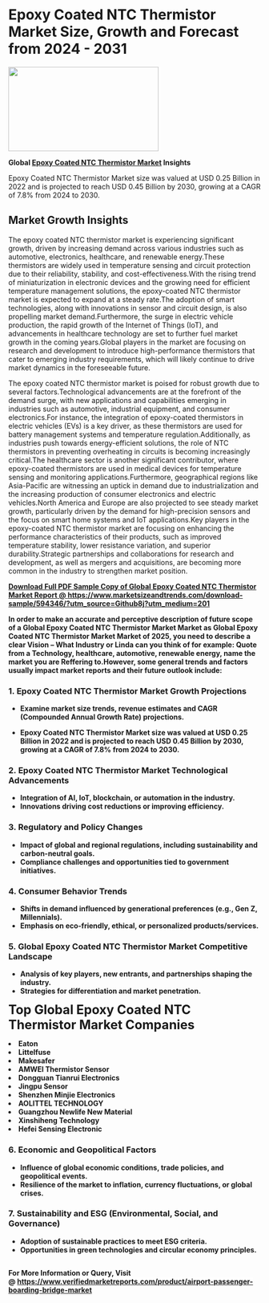 <H1>Epoxy Coated NTC Thermistor Market Size, Growth and Forecast from 2024 - 2031</H1><img class="aligncenter size-medium wp-image-584254" src="https://thirdeyenews.in/wp-content/uploads/2024/09/Global-Market-Research-300x168.jpeg" alt="" width="300" height="168" /><p><strong>Global&nbsp;<a href="https://www.marketsizeandtrends.com/download-sample/594346/?utm_source=Github8j?utm_medium=201">Epoxy Coated NTC Thermistor Market</a> Insights</strong></p><p>Epoxy Coated NTC Thermistor Market size was valued at USD 0.25 Billion in 2022 and is projected to reach USD 0.45 Billion by 2030, growing at a CAGR of 7.8% from 2024 to 2030.</p><p><h2>Market Growth Insights</h2> <p>The epoxy coated NTC thermistor market is experiencing significant growth, driven by increasing demand across various industries such as automotive, electronics, healthcare, and renewable energy.These thermistors are widely used in temperature sensing and circuit protection due to their reliability, stability, and cost-effectiveness.With the rising trend of miniaturization in electronic devices and the growing need for efficient temperature management solutions, the epoxy-coated NTC thermistor market is expected to expand at a steady rate.The adoption of smart technologies, along with innovations in sensor and circuit design, is also propelling market demand.Furthermore, the surge in electric vehicle production, the rapid growth of the Internet of Things (IoT), and advancements in healthcare technology are set to further fuel market growth in the coming years.Global players in the market are focusing on research and development to introduce high-performance thermistors that cater to emerging industry requirements, which will likely continue to drive market dynamics in the foreseeable future.</p> <p><strong><a href="#"></a></strong></p> <p>The epoxy coated NTC thermistor market is poised for robust growth due to several factors.Technological advancements are at the forefront of the demand surge, with new applications and capabilities emerging in industries such as automotive, industrial equipment, and consumer electronics.For instance, the integration of epoxy-coated thermistors in electric vehicles (EVs) is a key driver, as these thermistors are used for battery management systems and temperature regulation.Additionally, as industries push towards energy-efficient solutions, the role of NTC thermistors in preventing overheating in circuits is becoming increasingly critical.The healthcare sector is another significant contributor, where epoxy-coated thermistors are used in medical devices for temperature sensing and monitoring applications.Furthermore, geographical regions like Asia-Pacific are witnessing an uptick in demand due to industrialization and the increasing production of consumer electronics and electric vehicles.North America and Europe are also projected to see steady market growth, particularly driven by the demand for high-precision sensors and the focus on smart home systems and IoT applications.Key players in the epoxy-coated NTC thermistor market are focusing on enhancing the performance characteristics of their products, such as improved temperature stability, lower resistance variation, and superior durability.Strategic partnerships and collaborations for research and development, as well as mergers and acquisitions, are becoming more common in the industry to strengthen market position.<p><strong><a href="#"></p><p><span class=""><strong>Download Full PDF Sample Copy of Global Epoxy Coated NTC Thermistor Market Report</strong> @ <a href="https://www.marketsizeandtrends.com/download-sample/594346/?utm_source=Github8j?utm_medium=201" target="_blank">https://www.marketsizeandtrends.com/download-sample/594346/?utm_source=Github8j?utm_medium=201</a></span></p><p>In order to make an accurate and perceptive description of future scope of a Global&nbsp;Epoxy Coated NTC Thermistor Market Market as Global&nbsp;Epoxy Coated NTC Thermistor Market Market of 2025, you need to describe a clear Vision &ndash; What Industry or Linda can you think of for example: Quote from a Technology, healthcare, automotive, renewable energy, name the market you are Reffering to.However, some general trends and factors usually impact market reports and their future outlook include:</p><h3>1.&nbsp;<strong>Epoxy Coated NTC Thermistor Market Growth Projections</strong></h3><ul><li>Examine market size trends, revenue estimates and CAGR (Compounded Annual Growth Rate) projections.</li><li><p>Epoxy Coated NTC Thermistor Market size was valued at USD 0.25 Billion in 2022 and is projected to reach USD 0.45 Billion by 2030, growing at a CAGR of 7.8% from 2024 to 2030.</p></li></ul><h3>2.&nbsp;<strong>Epoxy Coated NTC Thermistor Market Technological Advancements</strong></h3><ul><li>Integration of AI, IoT, blockchain, or automation in the industry.</li><li>Innovations driving cost reductions or improving efficiency.</li></ul><h3>3.&nbsp;<strong>Regulatory and Policy Changes</strong></h3><ul><li>Impact of global and regional regulations, including sustainability and carbon-neutral goals.</li><li>Compliance challenges and opportunities tied to government initiatives.</li></ul><h3>4.&nbsp;<strong>Consumer Behavior Trends</strong></h3><ul><li>Shifts in demand influenced by generational preferences (e.g., Gen Z, Millennials).</li><li>Emphasis on eco-friendly, ethical, or personalized products/services.</li></ul><h3>5.&nbsp;<strong>Global Epoxy Coated NTC Thermistor Market Competitive Landscape</strong></h3><ul><li>Analysis of key players, new entrants, and partnerships shaping the industry.</li><li>Strategies for differentiation and market penetration.</li></ul><p data-pm-slice="1 1 []"><span style="color: inherit; font-family: inherit; font-size: 25px;">Top Global Epoxy Coated NTC Thermistor Market Companies</span></p><div class="" data-test-id=""><p><li>Eaton</li><li> Littelfuse</li><li> Makesafer</li><li> AMWEI Thermistor Sensor</li><li> Dongguan Tianrui Electronics</li><li> Jingpu Sensor</li><li> Shenzhen Minjie Electronics</li><li> AOLITTEL TECHNOLOGY</li><li> Guangzhou Newlife New Material</li><li> Xinshiheng Technology</li><li> Hefei Sensing Electronic</li></p></div><h3>6.&nbsp;<strong>Economic and Geopolitical Factors</strong></h3><ul><li>Influence of global economic conditions, trade policies, and geopolitical events.</li><li>Resilience of the market to inflation, currency fluctuations, or global crises.</li></ul><h3>7.&nbsp;<strong>Sustainability and ESG (Environmental, Social, and Governance)</strong></h3><ul><li>Adoption of sustainable practices to meet ESG criteria.</li><li>Opportunities in green technologies and circular economy principles.</li></ul><h2><strong style="font-size: 14px;">For More Information or Query, Visit @&nbsp;</strong><a style="background-color: #ffffff; font-size: 14px;" href="https://www.marketsizeandtrends.com/report/epoxy-coated-ntc-thermistor-market/" target="_blank">https://www.verifiedmarketreports.com/product/airport-passenger-boarding-bridge-market</a></h2>